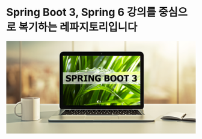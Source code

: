 # Spring Boot 3, Spring 6 강의를 중심으로 복기하는 레파지토리입니다


[<img src="images/spring-boot-3-spring-6-and-hibernate-thumbnail-small.png">](http://www.luv2code.com/spring-github)
